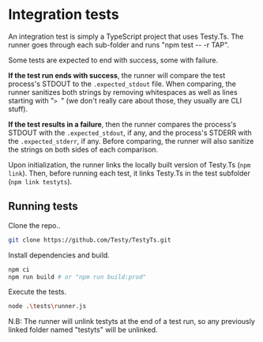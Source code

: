 # Integration tests

An integration test is simply a TypeScript project that uses Testy.Ts. The runner goes through each sub-folder and runs "npm test -- -r TAP". 

Some tests are expected to end with success, some with failure.

**If the test run ends with success**, the runner will compare the test process's STDOUT to the `.expected_stdout` file. When comparing, the runner sanitizes both strings by removing whitespaces as well as lines starting with "`> `" (we don't really care about those, they usually are CLI stuff). 

**If the test results in a failure**, then the runner compares the process's STDOUT with the `.expected_stdout`, if any, and the process's STDERR with the `.expected_stderr`, if any. Before comparing, the runner will also sanitize the strings on both sides of each comparison.

Upon initialization, the runner links the locally built version of Testy.Ts (`npm link`). Then, before running each test, it links Testy.Ts in the test subfolder (`npm link testyts`). 

## Running tests

Clone the repo..

```sh
git clone https://github.com/Testy/TestyTs.git
```

Install dependencies and build.

```sh
npm ci
npm run build # or "npm run build:prod"
```

Execute the tests.

```sh
node .\tests\runner.js
```

N.B: The runner will unlink testyts at the end of a test run, so any previously linked folder named "testyts" will be unlinked.